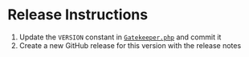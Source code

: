 # Release Instructions

1. Update the `VERSION` constant in [`Gatekeeper.php`](./src/Gatekeeper.php) and commit it
2. Create a new GitHub release for this version with the release notes
